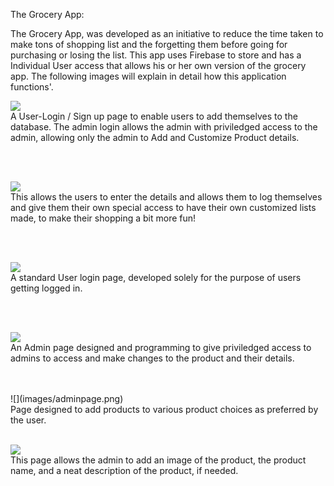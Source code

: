 The Grocery App: 


The Grocery App, was developed as an initiative to reduce the time taken to make tons of shopping list and the forgetting them before going for purchasing or losing the list. This app uses Firebase to store and has a Individual User access that allows his or her own version of the grocery app. The following images will explain in detail how this application functions'.

![](images/1.0.png)
<br>
A User-Login / Sign up page to enable users to add themselves to the database. The admin login allows the admin with priviledged access to the admin, allowing only the admin to Add and Customize Product details.

<br>
<br>

![](images/signup.png)
<br>
This allows the users to enter the details and allows them to log themselves and give them their own special access to have their own customized lists made, to make their shopping a bit more fun!

<br>
<br>

![](images/notadmin.png)
<br>
A standard User login page, developed solely for the purpose of users getting logged in.

<br>
<br>

![](images/admin.png)
<br>
An Admin page designed and programming to give priviledged access to admins to access and make changes to the product and their details.

<br>
<br>
![](images/adminpage.png)
<br>
Page designed to add products to various product choices as preferred by the user.

<br>
<br>

![](images/adminaddproduct.png)
<br>
This page allows the admin to add an image of the product, the product name, and a neat description of the product, if needed.

